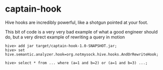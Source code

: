 # captain-hook

Hive hooks are incredibly powerful, like a shotgun pointed at your foot.

This bit of code is a very very bad example of what a good engineer should do, but a very direct example of rewriting a query in motion

    hive> add jar target/captain-hook-1.0-SNAPSHOT.jar;
    hive> set hive.semantic.analyzer.hook=org.notmysock.hive.hooks.AndOrRewriteHook;
    
    hive> select * from ... where (a=1 and b=2) or (a=1 and b=3) ...;
